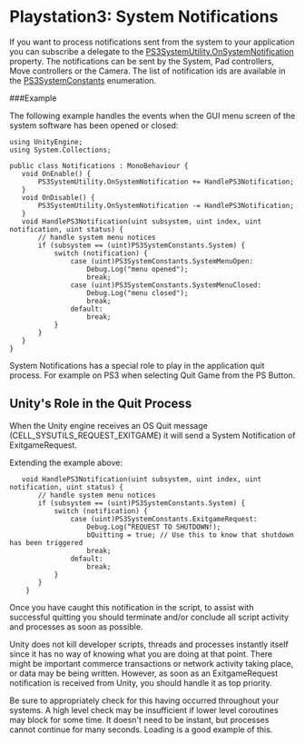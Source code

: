 Playstation3: System Notifications
==================================


If you want to process notifications sent from the system to your application you can subscribe a delegate to the [PS3SystemUtility.OnSystemNotification](ScriptRef:PS3SystemUtility.OnSystemNotification.html) property. The notifications can be sent by the System, Pad controllers, Move controllers or the Camera. The list of notification ids are available in the [PS3SystemConstants](ScriptRef:PS3SystemConstants.html) enumeration.

###Example

The following example handles the events when the GUI menu screen of the system software has been opened or closed:



````
using UnityEngine;
using System.Collections;

public class Notifications : MonoBehaviour {
   void OnEnable() {
       PS3SystemUtility.OnSystemNotification += HandlePS3Notification;
   }
   void OnDisable() {
       PS3SystemUtility.OnSystemNotification -= HandlePS3Notification;
   }
   void HandlePS3Notification(uint subsystem, uint index, uint notification, uint status) {
       // handle system menu notices
       if (subsystem == (uint)PS3SystemConstants.System) {
           switch (notification) {
               case (uint)PS3SystemConstants.SystemMenuOpen:
                   Debug.Log("menu opened");
                   break;
               case (uint)PS3SystemConstants.SystemMenuClosed:
                   Debug.Log("menu closed");
                   break;
               default:
                   break;
           }
       }
   }
}

````

System Notifications has a special role to play in the application quit process. For example on PS3 when selecting Quit Game from the PS Button.

## Unity's Role in the Quit Process

When the Unity engine receives an OS Quit message (CELL_SYSUTILS_REQUEST_EXITGAME) it will send a System Notification of ExitgameRequest.

Extending the example above:


````
   void HandlePS3Notification(uint subsystem, uint index, uint notification, uint status) {
       // handle system menu notices
       if (subsystem == (uint)PS3SystemConstants.System) {
           switch (notification) {
               case (uint)PS3SystemConstants.ExitgameRequest:
                   Debug.Log(“REQUEST TO SHUTDOWN!);
                   bQuitting = true; // Use this to know that shutdown has been triggered
                   break;
               default:
                   break;
           }
       }
    }

````

Once you have caught this notification in the script, to assist with successful quitting you should terminate and/or conclude all script activity and processes as soon as possible. 

Unity does not kill developer scripts, threads and processes instantly itself since it has no way of knowing what you are doing at that point. There might be important commerce transactions or network activity taking place, or data may be being written. However, as soon as an ExitgameRequest notification is received from Unity, you should handle it as top priority. 

Be sure to appropriately check for this having occurred throughout your systems. A high level check may be insufficient if lower level coroutines may block for some time. It doesn't need to be instant, but processes cannot continue for many seconds. Loading is a good example of this.